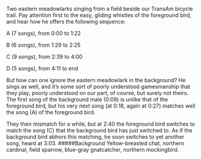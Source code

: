 Two eastern meadowlarks singing from a field beside our TransAm bicycle trail. Pay attention first to the easy, gliding whistles of the foreground bird, and hear how he offers the following sequence:

A (7 songs), from 0:00 to 1:22

B (6 songs), from 1:29 to 2:25

C (9 songs), from 2:39 to 4:00

D (5 songs), from 4:11 to end

But how can one ignore the eastern meadowlark in the background? He sings as well, and it’s some sort of poorly understood gamesmanship that they play, poorly understood on our part, of course, but surely not theirs. The first song of the background male (0:09) is unlike that of the foreground bird, but his very next song (at 0:18, again at 0:27) matches well the song (A) of the foreground bird. 

They then mismatch for a while, but at 2:40 the foreground bird switches to match the song (C) that the background bird has just switched to. As if the background bird abhors this matching, he soon switches to yet another song, heard at 3:03. 
#####Background
Yellow-breasted chat, northern cardinal, field sparrow, blue-gray gnatcatcher, northern mockingbird.
